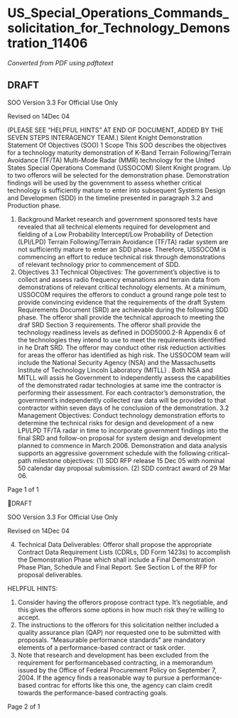 # US_Special_Operations_Commands_solicitation_for_Technology_Demonstration_11406

_Converted from PDF using pdftotext_

## DRAFT

SOO Version 3.3
For Official Use Only

Revised on 14Dec 04

(PLEASE SEE “HELPFUL HINTS” AT END OF DOCUMENT, ADDED BY THE SEVEN
STEPS INTERAGENCY TEAM.)
Silent Knight Demonstration
Statement Of Objectives (SOO)
1 Scope
This SOO describes the objectives for a technology maturity demonstration of K-Band Terrain
Following/Terrain Avoidance (TF/TA) Multi-Mode Radar (MMR) technology for the United States
Special Operations Command (USSOCOM) Silent Knight program. Up to two offerors will be selected
for the demonstration phase. Demonstration findings will be used by the government to assess whether
critical technology is sufficiently mature to enter into subsequent Systems Design and Developmen
(SDD) in the timeline presented in paragraph 3.2 and Production phase.
1. Background
Market research and government sponsored tests have revealed that all technical elements required for
development and fielding of a Low Probability Intercept/Low Probability of Detection (LPI/LPD)
Terrain Following/Terrain Avoidance (TF/TA) radar system are not sufficiently mature to enter an SDD
phase. Therefore, USSOCOM is commencing an effort to reduce technical risk through demonstrations
of relevant technology prior to commencement of SDD.
3. Objectives
3.1 Technical Objectives: The government’s objective is to collect and assess radio frequency
emanations and terrain data from demonstrations of relevant critical technology elements. At a
minimum, USSOCOM requires the offerors to conduct a ground range pole test to provide convincing
evidence that the requirements of the draft System Requirements Document (SRD) are achievable
during the following SDD phase. The offeror shall provide the technical approach to meeting the draf
SRD Section 3 requirements. The offeror shall provide the technology readiness levels as defined in
DOD5000.2-R Appendix 6 of the technologies they intend to use to meet the requirements identified in
he Draft SRD. The offeror may conduct other risk reduction activities for areas the offeror has
identified as high risk. The USSOCOM team will include the National Security Agency (NSA) and the
Massachusetts Institute of Technology Lincoln Laboratory (MITLL) . Both NSA and MITLL will assis
he Government to independently assess the capabilities of the demonstrated radar technologies at same
ime the contractor is performing their assessment. For each contractor’s demonstration, the
government’s independently collected raw data will be provided to that contractor within seven days of
he conclusion of the demonstration.
3.2 Management Objectives: Conduct technology demonstration efforts to determine the technical risks
for design and development of a new LPI/LPD TF/TA radar in time to incorporate government findings
into the final SRD and follow-on proposal for system design and development planned to commence in
March 2006. Demonstration and data analysis supports an aggressive government schedule with the
following critical-path milestone objectives:
(1) SDD RFP release 15 Dec 05 with nominal 50 calendar day proposal submission.
(2) SDD contract award of 29 Mar 06.

Page 1 of 1

DRAFT

SOO Version 3.3
For Official Use Only

Revised on 14Dec 04

4. Technical Data Deliverables:
Offeror shall propose the appropriate Contract Data Requirement Lists (CDRLs, DD Form 1423s) to
accomplish the Demonstration Phase which shall include a Final Demonstration Phase Plan, Schedule
and Final Report. See Section L of the RFP for proposal deliverables.

HELPFUL HINTS:
1. Consider having the offerors propose contract type. It’s negotiable, and this gives the offerors
some options in how much risk they’re willing to accept.
2. The instructions to the offerors for this solicitation neither included a quality assurance plan
(QAP) nor requested one to be submitted with proposals. “Measurable performance standards”
are mandatory elements of a performance-based contract or task order.
3. Note that research and development has been excluded from the requirement for performancebased contracting, in a memorandum issued by the Office of Federal Procurement Policy on
September 7, 2004. If the agency finds a reasonable way to pursue a performance-based contrac
for efforts like this one, the agency can claim credit towards the performance-based contracting
goals.

Page 2 of 1

